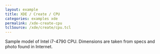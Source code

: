 ```yaml
---
layout: example
title: XDE / Create / CPU
categories: examples xde
permalink: /xde-create-cpu
tclSource: /xde/create/cpu.tcl
---
```


Sample model of Intel i7-4790 CPU.
Dimensions are taken from specs and photo found in Internet.
